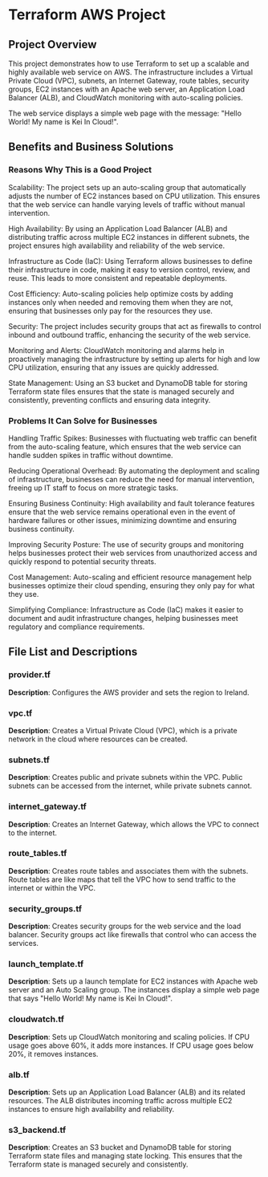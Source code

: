 # Terraform AWS Project

## Project Overview

This project demonstrates how to use Terraform to set up a scalable and highly available web service on AWS. The infrastructure includes a Virtual Private Cloud (VPC), subnets, an Internet Gateway, route tables, security groups, EC2 instances with an Apache web server, an Application Load Balancer (ALB), and CloudWatch monitoring with auto-scaling policies.

The web service displays a simple web page with the message: "Hello World! My name is Kei In Cloud!".

## Benefits and Business Solutions

### Reasons Why This is a Good Project
Scalability: The project sets up an auto-scaling group that automatically adjusts the number of EC2 instances based on CPU utilization. This ensures that the web service can handle varying levels of traffic without manual intervention.

High Availability: By using an Application Load Balancer (ALB) and distributing traffic across multiple EC2 instances in different subnets, the project ensures high availability and reliability of the web service.

Infrastructure as Code (IaC): Using Terraform allows businesses to define their infrastructure in code, making it easy to version control, review, and reuse. This leads to more consistent and repeatable deployments.

Cost Efficiency: Auto-scaling policies help optimize costs by adding instances only when needed and removing them when they are not, ensuring that businesses only pay for the resources they use.

Security: The project includes security groups that act as firewalls to control inbound and outbound traffic, enhancing the security of the web service.

Monitoring and Alerts: CloudWatch monitoring and alarms help in proactively managing the infrastructure by setting up alerts for high and low CPU utilization, ensuring that any issues are quickly addressed.

State Management: Using an S3 bucket and DynamoDB table for storing Terraform state files ensures that the state is managed securely and consistently, preventing conflicts and ensuring data integrity.

### Problems It Can Solve for Businesses
Handling Traffic Spikes: Businesses with fluctuating web traffic can benefit from the auto-scaling feature, which ensures that the web service can handle sudden spikes in traffic without downtime.

Reducing Operational Overhead: By automating the deployment and scaling of infrastructure, businesses can reduce the need for manual intervention, freeing up IT staff to focus on more strategic tasks.

Ensuring Business Continuity: High availability and fault tolerance features ensure that the web service remains operational even in the event of hardware failures or other issues, minimizing downtime and ensuring business continuity.

Improving Security Posture: The use of security groups and monitoring helps businesses protect their web services from unauthorized access and quickly respond to potential security threats.

Cost Management: Auto-scaling and efficient resource management help businesses optimize their cloud spending, ensuring they only pay for what they use.

Simplifying Compliance: Infrastructure as Code (IaC) makes it easier to document and audit infrastructure changes, helping businesses meet regulatory and compliance requirements.

## File List and Descriptions

### provider.tf
**Description**: Configures the AWS provider and sets the region to Ireland.

### vpc.tf
**Description**: Creates a Virtual Private Cloud (VPC), which is a private network in the cloud where resources can be created.

### subnets.tf
**Description**: Creates public and private subnets within the VPC. Public subnets can be accessed from the internet, while private subnets cannot.

### internet_gateway.tf
**Description**: Creates an Internet Gateway, which allows the VPC to connect to the internet.

### route_tables.tf
**Description**: Creates route tables and associates them with the subnets. Route tables are like maps that tell the VPC how to send traffic to the internet or within the VPC.

### security_groups.tf
**Description**: Creates security groups for the web service and the load balancer. Security groups act like firewalls that control who can access the services.

### launch_template.tf
**Description**: Sets up a launch template for EC2 instances with Apache web server and an Auto Scaling group. The instances display a simple web page that says "Hello World! My name is Kei In Cloud!".

### cloudwatch.tf
**Description**: Sets up CloudWatch monitoring and scaling policies. If CPU usage goes above 60%, it adds more instances. If CPU usage goes below 20%, it removes instances.

### alb.tf
**Description**: Sets up an Application Load Balancer (ALB) and its related resources. The ALB distributes incoming traffic across multiple EC2 instances to ensure high availability and reliability.

### s3_backend.tf
**Description**: Creates an S3 bucket and DynamoDB table for storing Terraform state files and managing state locking. This ensures that the Terraform state is managed securely and consistently.